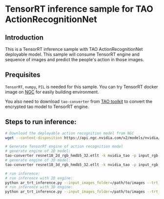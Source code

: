 # TensorRT inference sample for TAO ActionRecognitionNet

## Introduction
This is a TensorRT inference sample with TAO ActionRecognitionNet deployable model. This sample will consume TensorRT engine and sequence of images and predict the people's action in those images.

## Prequisites
`TensorRT`, `numpy`, `PIL` is needed for this sample. You can try TensorRT docker image on [NGC](https://ngc.nvidia.com/catalog/containers/nvidia:tensorrt) for easily building environment. 

You also need to download `tao-converter` from [TAO toolkit](https://developer.nvidia.com/tao-toolkit-get-started) to convert the encrypted tao model to TensorRT engine.

## Steps to run inference:

```sh
# Download the deployable action recognition model from NGC
wget --content-disposition https://api.ngc.nvidia.com/v2/models/nvidia/tao/actionrecognitionnet/versions/deployable_v1.0/zip -O actionrecognitionnet_deployable_v1.0.zip

# Generate TensorRT engine of action recognition model
# generate engine of 2D model:
tao-converter resnet18_2d_rgb_hmdb5_32.etlt -k nvidia_tao -p input_rgb,1x96x224x224,1x96x224x224,1x96x224x224 -e trt2d.engine -t fp16
# generate engine of 3D model:
tao-converter resnet18_3d_rgb_hmdb5_32.etlt -k nvidia_tao -p input_rgb,1x3x32x224x224,1x3x32x224x224,1x3x32x224x224 -e trt3d.engine -t fp16

# run inference:
# run inference with 2D engine:
python ar_trt_inference.py --input_images_folder=/path/to/images --trt_engine=./trt2d.engine --input_2d
# run inference with 3D engine:
python ar_trt_inference.py --input_images_folder=/path/to/images --trt_engine=./trt3d.engine
```
